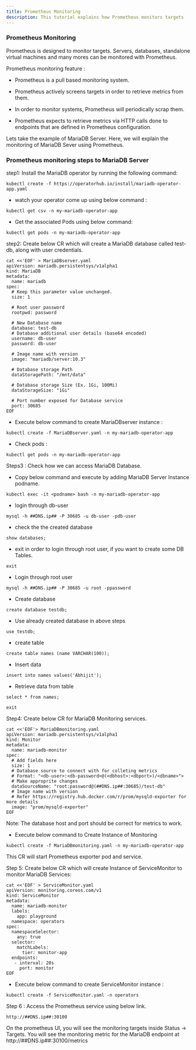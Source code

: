 ```yaml
---
title: Prometheus Monitoring
description: This tutorial explains how Prometheus monitors targets
---
```


### Prometheus Monitoring


Prometheus is designed to monitor targets. Servers, databases, standalone virtual machines and many mores can be monitored with Prometheus.

Prometheus monitoring feature :

- Prometheus is a pull based monitoring system.

- Prometheus actively screens targets in order to retrieve metrics from them.

- In order to monitor systems, Prometheus will periodically scrap them.

- Prometheus expects to retrieve metrics via HTTP calls done to endpoints that are defined in Prometheus configuration.


Lets take the example of MariaDB Server. Here, we will explain the monitoring of MariaDB Sever using Prometheus. 


### Prometheus monitoring steps to MariaDB Server


step1:  Install the MariaDB operator by running the following command:


```execute
kubectl create -f https://operatorhub.io/install/mariadb-operator-app.yaml             
```

- watch your operator come up using below command :


```execute
kubectl get csv -n my-mariadb-operator-app
```

- Get the associated Pods using below command:


```execute
kubectl get pods -n my-mariadb-operator-app
```


step2: Create below CR which will create a MariaDB database called test-db, along with user credentials.

```execute
cat <<'EOF' > MariaDBserver.yaml
apiVersion: mariadb.persistentsys/v1alpha1
kind: MariaDB
metadata:
  name: mariadb
spec:
  # Keep this parameter value unchanged.
  size: 1
  
  # Root user password
  rootpwd: password

  # New Database name
  database: test-db
  # Database additional user details (base64 encoded)
  username: db-user 
  password: db-user 

  # Image name with version
  image: "mariadb/server:10.3"

  # Database storage Path
  dataStoragePath: "/mnt/data" 

  # Database storage Size (Ex. 1Gi, 100Mi)
  dataStorageSize: "1Gi"

  # Port number exposed for Database service
  port: 30685
EOF
```

- Execute below command to create MariaDBserver instance :

```execute
kubectl create -f MariaDBserver.yaml -n my-mariadb-operator-app 
```

- Check pods :

```execute
kubectl get pods -n my-mariadb-operator-app
```

Steps3 : Check how we can access MariaDB Database. 


- Copy below command and execute by adding MariaDB Server Instance podname.


```copycommand
kubectl exec -it <podname> bash -n my-mariadb-operator-app
```


- login through db-user 


```execute
mysql -h ##DNS.ip## -P 30685 -u db-user -pdb-user
```


- check the the created database 

```execute
show databases;
```


- exit in order to login through root user, if you want to create some DB Tables.


```execute
exit
```


- Login through root user


```execute
mysql -h ##DNS.ip## -P 30685 -u root -ppassword
```


- Create database

```execute
create database testdb;
```


- Use already created database in above steps 


```execute
use testdb;
```


- create table 

```execute
create table names (name VARCHAR(100));
```

- Insert data 

```execute
insert into names values('Abhijit');
```

- Retrieve data from table

```execute
select * from names;
```

```execute
exit
```



Step4: Create below CR for MariaDB Monitoring services.


```execute
cat <<'EOF'> MariaDBmonitoring.yaml
apiVersion: mariadb.persistentsys/v1alpha1
kind: Monitor
metadata:
  name: mariadb-monitor
spec:
  # Add fields here
  size: 1
  # Database source to connect with for colleting metrics
  # Format: "<db-user>:<db-password>@(<dbhost>:<dbport>)/<dbname>">
  # Make approprite changes 
  dataSourceName: "root:password@(##DNS.ip##:30685)/test-db"
  # Image name with version
  # Refer https://registry.hub.docker.com/r/prom/mysqld-exporter for more details
  image: "prom/mysqld-exporter"
EOF
```

Note: The database host and port should be correct for metrics to work.


- Execute below command to Create Instance of Monitoring 

```execute
kubectl create -f MariaDBmonitoring.yaml -n my-mariadb-operator-app
```

This CR will start Prometheus exporter pod and service. 




Step 5: Create below CR which will create Instance of ServiceMonitor to monitor MariaDB Services:


```execute
cat <<'EOF' > ServiceMonitor.yaml
apiVersion: monitoring.coreos.com/v1
kind: ServiceMonitor
metadata:
  name: mariadb-monitor 
  labels:
    app: playground
  namespace: operators
spec:
  namespaceSelector:
    any: true
  selector:
    matchLabels:
      tier: monitor-app 
  endpoints:
   - interval: 20s
     port: monitor    
EOF
```


- Execute below command to create ServiceMonitor instance :


```execute
kubectl create -f ServiceMonitor.yaml -n operators
```

Step 6 : Access the Prometheus service using below link. 

```
http://##DNS.ip##:30100
```

On the prometheus UI, you will see the monitoring targets inside Status -> Targets.
You will see the monitoring metric for the MariaDB endpoint at http://##DNS.ip##:30100/metrics




